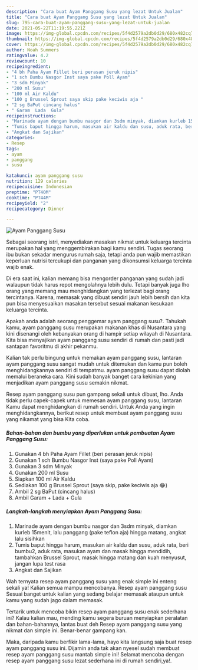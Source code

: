 ```yaml
---
description: "Cara buat Ayam Panggang Susu yang lezat Untuk Jualan"
title: "Cara buat Ayam Panggang Susu yang lezat Untuk Jualan"
slug: 795-cara-buat-ayam-panggang-susu-yang-lezat-untuk-jualan
date: 2021-05-22T11:19:55.221Z
image: https://img-global.cpcdn.com/recipes/5f4d2579a2db0d29/680x482cq70/ayam-panggang-susu-foto-resep-utama.jpg
thumbnail: https://img-global.cpcdn.com/recipes/5f4d2579a2db0d29/680x482cq70/ayam-panggang-susu-foto-resep-utama.jpg
cover: https://img-global.cpcdn.com/recipes/5f4d2579a2db0d29/680x482cq70/ayam-panggang-susu-foto-resep-utama.jpg
author: Noah Summers
ratingvalue: 4.2
reviewcount: 10
recipeingredient:
- "4 bh Paha Ayam Fillet beri perasan jeruk nipis"
- "1 sch Bumbu Nasgor Inst saya pake Poll Ayam"
- "3 sdm Minyak"
- "200 ml Susu"
- "100 ml Air Kaldu"
- "100 g Brussel Sprout saya skip pake keciwis aja "
- "2 sg BaPut cincang halus"
- " Garam  Lada  Gula"
recipeinstructions:
- "Marinade ayam dengan bumbu nasgor dan 3sdm minyak, diamkan kurleb 15menit, lalu panggang (pake teflon aja) hingga matang, angkat lalu sisihkan"
- "Tumis baput hingga harum, masukan air kaldu dan susu, aduk rata, beri bumbu2, aduk rata, masukan ayam dan masak hingga mendidih, tambahkan Brussel Sprout, masak hingga matang dan kuah menyusut, jangan lupa test rasa"
- "Angkat dan Sajikan"
categories:
- Resep
tags:
- ayam
- panggang
- susu

katakunci: ayam panggang susu 
nutrition: 129 calories
recipecuisine: Indonesian
preptime: "PT40M"
cooktime: "PT44M"
recipeyield: "2"
recipecategory: Dinner

---
```



![Ayam Panggang Susu](https://img-global.cpcdn.com/recipes/5f4d2579a2db0d29/680x482cq70/ayam-panggang-susu-foto-resep-utama.jpg)

Sebagai seorang istri, menyediakan masakan nikmat untuk keluarga tercinta merupakan hal yang menggembirakan bagi kamu sendiri. Tugas seorang ibu bukan sekadar mengurus rumah saja, tetapi anda pun wajib memastikan keperluan nutrisi tercukupi dan panganan yang dikonsumsi keluarga tercinta wajib enak.

Di era  saat ini, kalian memang bisa mengorder panganan yang sudah jadi walaupun tidak harus repot mengolahnya lebih dulu. Tetapi banyak juga lho orang yang memang mau menghidangkan yang terlezat bagi orang tercintanya. Karena, memasak yang dibuat sendiri jauh lebih bersih dan kita pun bisa menyesuaikan masakan tersebut sesuai makanan kesukaan keluarga tercinta. 



Apakah anda adalah seorang penggemar ayam panggang susu?. Tahukah kamu, ayam panggang susu merupakan makanan khas di Nusantara yang kini disenangi oleh kebanyakan orang di hampir setiap wilayah di Nusantara. Kita bisa menyajikan ayam panggang susu sendiri di rumah dan pasti jadi santapan favoritmu di akhir pekanmu.

Kalian tak perlu bingung untuk memakan ayam panggang susu, lantaran ayam panggang susu sangat mudah untuk ditemukan dan kamu pun boleh menghidangkannya sendiri di tempatmu. ayam panggang susu dapat diolah memalui beraneka cara. Kini sudah banyak banget cara kekinian yang menjadikan ayam panggang susu semakin nikmat.

Resep ayam panggang susu pun gampang sekali untuk dibuat, lho. Anda tidak perlu capek-capek untuk memesan ayam panggang susu, lantaran Kamu dapat menghidangkan di rumah sendiri. Untuk Anda yang ingin menghidangkannya, berikut resep untuk membuat ayam panggang susu yang nikamat yang bisa Kita coba.

<!--inarticleads1-->

##### Bahan-bahan dan bumbu yang diperlukan untuk pembuatan Ayam Panggang Susu:

1. Gunakan 4 bh Paha Ayam Fillet (beri perasan jeruk nipis)
1. Gunakan 1 sch Bumbu Nasgor Inst (saya pake Poll Ayam)
1. Gunakan 3 sdm Minyak
1. Gunakan 200 ml Susu
1. Siapkan 100 ml Air Kaldu
1. Sediakan 100 g Brussel Sprout (saya skip, pake keciwis aja 😂)
1. Ambil 2 sg BaPut (cincang halus)
1. Ambil  Garam + Lada + Gula




<!--inarticleads2-->

##### Langkah-langkah menyiapkan Ayam Panggang Susu:

1. Marinade ayam dengan bumbu nasgor dan 3sdm minyak, diamkan kurleb 15menit, lalu panggang (pake teflon aja) hingga matang, angkat lalu sisihkan
1. Tumis baput hingga harum, masukan air kaldu dan susu, aduk rata, beri bumbu2, aduk rata, masukan ayam dan masak hingga mendidih, tambahkan Brussel Sprout, masak hingga matang dan kuah menyusut, jangan lupa test rasa
1. Angkat dan Sajikan




Wah ternyata resep ayam panggang susu yang enak simple ini enteng sekali ya! Kalian semua mampu mencobanya. Resep ayam panggang susu Sesuai banget untuk kalian yang sedang belajar memasak ataupun untuk kamu yang sudah jago dalam memasak.

Tertarik untuk mencoba bikin resep ayam panggang susu enak sederhana ini? Kalau kalian mau, mending kamu segera buruan menyiapkan peralatan dan bahan-bahannya, lantas buat deh Resep ayam panggang susu yang nikmat dan simple ini. Benar-benar gampang kan. 

Maka, daripada kamu berfikir lama-lama, hayo kita langsung saja buat resep ayam panggang susu ini. Dijamin anda tak akan nyesel sudah membuat resep ayam panggang susu mantab simple ini! Selamat mencoba dengan resep ayam panggang susu lezat sederhana ini di rumah sendiri,ya!.

